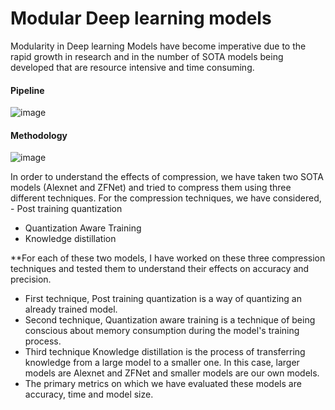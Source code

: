 # Modular Deep learning models

Modularity in Deep learning Models have become imperative due to the rapid growth in research and in the number of SOTA models being developed that are resource intensive and time consuming.

#### Pipeline

![image](https://github.com/krishnapranayangara/modulardlmodels/assets/33367492/70d6a8e9-d3b0-4fed-a55c-fd0c68deb238)

#### Methodology

![image](https://github.com/krishnapranayangara/modulardlmodels/assets/33367492/2ab7d0a9-59e9-4c77-b60d-f8a5b4fd93a7)

In order to understand the effects of compression, we have taken two SOTA models (Alexnet and ZFNet) and tried to compress them using three different techniques.
For the compression techniques, we have considered,
- Post training quantization
- Quantization Aware Training
- Knowledge distillation

**For each of these two models, I have worked on these three compression techniques and tested them to understand their effects on accuracy and precision.

- First technique, Post training quantization is a way of quantizing an already trained model.
- Second technique, Quantization aware training is a technique of being conscious about memory consumption during the model's training process.
- Third technique Knowledge distillation is the process of transferring knowledge from a large model to a smaller one. In this case, larger models are Alexnet and ZFNet and smaller models are our own models.
- The primary metrics on which we have evaluated these models are accuracy, time and model size.


